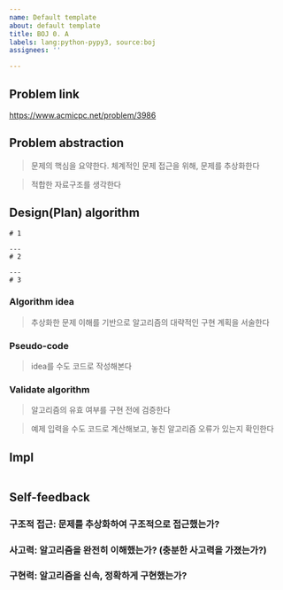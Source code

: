 ```yaml
---
name: Default template
about: default template
title: BOJ 0. A
labels: lang:python-pypy3, source:boj
assignees: ''

---
```


## Problem link

https://www.acmicpc.net/problem/3986

## Problem abstraction

> 문제의 핵심을 요약한다. 체계적인 문제 접근을 위해, 문제를 추상화한다

> 적합한 자료구조를 생각한다

## Design(Plan) algorithm

```
# 1

---
# 2

---
# 3

```

### Algorithm idea

> 추상화한 문제 이해를 기반으로 알고리즘의 대략적인 구현 계획을 서술한다

### Pseudo-code

> idea를 수도 코드로 작성해본다

### Validate algorithm

> 알고리즘의 유효 여부를 구현 전에 검증한다

> 예제 입력을 수도 코드로 계산해보고, 놓친 알고리즘 오류가 있는지 확인한다

## Impl

```py
```

## Self-feedback

### 구조적 접근: 문제를 추상화하여 구조적으로 접근했는가?



### 사고력: 알고리즘을 완전히 이해했는가? (충분한 사고력을 가졌는가?)



### 구현력: 알고리즘을 신속, 정확하게 구현했는가?
